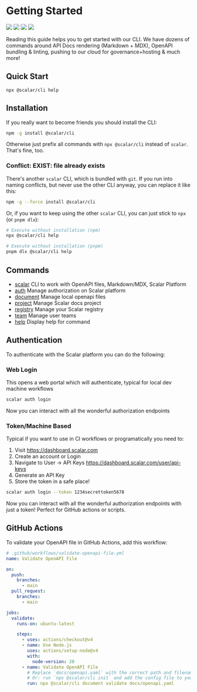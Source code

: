 # Getting Started
<div class="flex gap-2">
<a><img src="https://img.shields.io/npm/v/%40scalar/cli"></a>
<a><img src="https://img.shields.io/npm/dm/%40scalar/cli"></a>
<a><img src="https://img.shields.io/npm/l/%40scalar%2Fapi-reference"></a>
<a><img src="https://img.shields.io/discord/1135330207960678410?style=flat&color=5865F2"></a>
</div>

Reading this guide helps you to get started with our CLI. We have dozens of commands around API Docs rendering (Markdown + MDX), OpenAPI bundling & linting, pushing to our cloud for governance+hosting & much more!

## Quick Start
```
npx @scalar/cli help
```

## Installation

If you really want to become friends you should install the CLI:

```bash
npm -g install @scalar/cli
```

Otherwise just prefix all commands with `npx @scalar/cli` instead of `scalar`. That's fine, too.

### Conflict: EXIST: file already exists

There's another `scalar` CLI, which is bundled with `git`. If you run into naming conflicts, but never use the other CLI anyway, you can replace it like this:

```bash
npm -g --force install @scalar/cli
```

Or, if you want to keep using the other `scalar` CLI, you can just stick to `npx` (or `pnpm dlx`):

```bash
# Execute without installation (npm)
npx @scalar/cli help

# Execute without installation (pnpm)
pnpm dlx @scalar/cli help
```

## Commands

- [scalar](/scalar/scalar-cli/commands#scalar) CLI to work with OpenAPI files, Markdown/MDX, Scalar Platform
- [auth](/scalar/scalar-cli/commands#auth) Manage authorization on Scalar platform
- [document](/scalar/scalar-cli/commands#document) Manage local openapi files
- [project](/scalar/scalar-cli/commands#project) Manage Scalar docs project
- [registry](/scalar/scalar-cli/commands#registry) Manage your Scalar registry
- [team](/scalar/scalar-cli/commands#team) Manage user teams
- [help](/scalar/scalar-cli/commands#help) Display help for command

## Authentication
To authenticate with the Scalar platform you can do the following:

### Web Login
This opens a web portal which will authenticate, typical for local dev machine workflows

```bash
scalar auth login
```

Now you can interact with all the wonderful authorization endpoints

### Token/Machine Based

Typical if you want to use in CI workflows or programatically you need to:
1. Visit https://dashboard.scalar.com 
2. Create an account or Login
3. Navigate to User -> API Keys https://dashboard.scalar.com/user/api-keys
4. Generate an API Key
5. Store the token in a safe place!

```bash
scalar auth login --token 1234secrettoken5678
```

Now you can interact with all the wonderful authorization endpoints with just a token! Perfect for GitHub actions or scripts.



## GitHub Actions

To validate your OpenAPI file in GitHub Actions, add this workflow:

```yml
# .github/workflows/validate-openapi-file.yml
name: Validate OpenAPI File

on:
  push:
    branches:
      - main
  pull_request:
    branches:
      - main

jobs:
  validate:
    runs-on: ubuntu-latest

    steps:
      - uses: actions/checkout@v4
      - name: Use Node.js
        uses: actions/setup-node@v4
        with:
          node-version: 20
      - name: Validate OpenAPI File
        # Replace `docs/openapi.yaml` with the correct path and filename for your project.
        # Or: run `npx @scalar/cli init` and add the config file to your repository.
        run: npx @scalar/cli document validate docs/openapi.yaml
```
